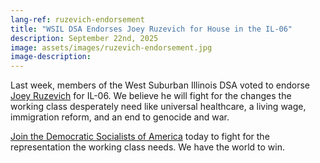 ```yaml
---
lang-ref: ruzevich-endorsement
title: "WSIL DSA Endorses Joey Ruzevich for House in the IL-06"
description: September 22nd, 2025
image: assets/images/ruzevich-endorsement.jpg
image-description:
---
```


Last week, members of the West Suburban Illinois DSA voted to endorse [Joey Ruzevich](https://www.joey4congress.com/) for IL-06. We believe he will fight for the changes the working class desperately need like universal healthcare, a living wage, immigration reform, and an end to genocide and war.

[Join the Democratic Socialists of America](https://www.dsausa.org/join) today to fight for the representation the working class needs. We have the world to win.
